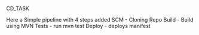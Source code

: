 CD_TASK

Here a Simple pipeline with 4 steps added
SCM - Cloning Repo
Build - Build using MVN 
Tests - run mvn test
Deploy - deploys manifest 
